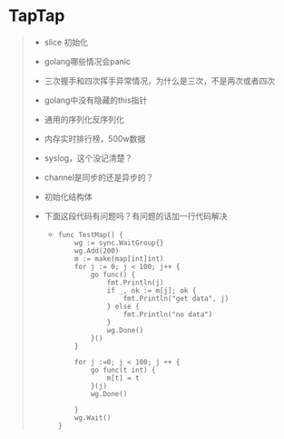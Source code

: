 # TapTap

> * slice 初始化
> * golang哪些情况会panic
> * 三次握手和四次挥手异常情况，为什么是三次，不是两次或者四次
> * golang中没有隐藏的this指针
> * 通用的序列化反序列化
> * 内存实时排行榜，500w数据
> * syslog，这个没记清楚？
> * channel是同步的还是异步的？
> * 初始化结构体
> * 下面这段代码有问题吗？有问题的话加一行代码解决
>
>   * ```
>     func TestMap() {
>         wg := sync.WaitGroup{}
>         wg.Add(200)
>         m := make(map[int]int)
>         for j := 0; j < 100; j++ {
>             go func() {
>                 fmt.Println(j)
>                 if _, ok := m[j]; ok {
>                     fmt.Println("get data", j)
>                 } else {
>                     fmt.Println("no data")
>                 }
>                 wg.Done()
>             }()
>         }
>
>         for j :=0; j < 100; j ++ {
>             go func(t int) {
>                 m[t] = t
>             }(j)
>             wg.Done()
>
>         }
>         wg.Wait()
>     }
>     ```



